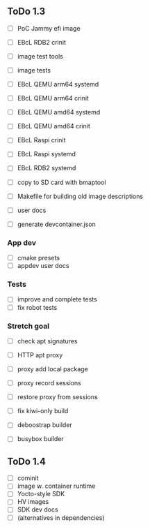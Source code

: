 ## ToDo 1.3

- [ ] PoC Jammy efi image

- [ ] EBcL RDB2 crinit


- [ ] image test tools
- [ ] image tests

- [ ] EBcL QEMU arm64 systemd
- [ ] EBcL QEMU arm64 crinit
- [ ] EBcL QEMU amd64 systemd
- [ ] EBcL QEMU amd64 crinit
- [ ] EBcL Raspi crinit
- [ ] EBcL Raspi systemd
- [ ] EBcL RDB2 systemd

- [ ] copy to SD card with bmaptool

- [ ] Makefile for building old image descriptions

- [ ] user docs

- [ ] generate devcontainer.json

### App dev

- [ ] cmake presets 
- [ ] appdev user docs

### Tests

- [ ] improve and complete tests
- [ ] fix robot tests

### Stretch goal

- [ ] check apt signatures
- [ ] HTTP apt proxy
- [ ] proxy add local package
- [ ] proxy record sessions
- [ ] restore proxy from sessions

- [ ] fix kiwi-only build
- [ ] deboostrap builder
- [ ] busybox builder

## ToDo 1.4

- [ ] cominit
- [ ] image w. container runtime
- [ ] Yocto-style SDK
- [ ] HV images
- [ ] SDK dev docs
- [ ] (alternatives in dependencies)
